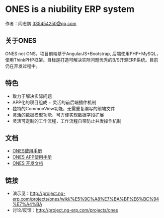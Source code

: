 # ONES is a niubility ERP system

作者：闫志鹏 <335454250@qq.com>

## 关于ONES 

ONES not ONS，项目前端基于AngularJS+Bootstrap, 后端使用PHP+MySQL，使用ThinkPHP框架。目标是打造可解决实际问题优秀的B/S开源ERP系统。目前仍在开发过程中。

## 特色

* 致力于解决实际问题
* APP化的项目组成 + 灵活的前后端插件机制
* 独特的CommonView功能，无需重复编写的前端文件
* 灵活的数据模型功能，可方便实现数据字段扩展
* 灵活可定制的工作流程，工作流程自带防止并发操作机制

## 文档
* [ONES使用手册](http://project.ng-erp.com/projects/ones/wiki/ONES_ERP_%E4%BD%BF%E7%94%A8%E6%89%8B%E5%86%8C)
* [ONES APP使用手册](http://project.ng-erp.com/projects/ones/wiki/APP%E4%BD%BF%E7%94%A8%E6%89%8B%E5%86%8C%E7%B4%A2%E5%BC%95)
* [ONES 开发文档](http://project.ng-erp.com/projects/ones/wiki/ONES_ERP_%E5%BC%80%E5%8F%91%E6%96%87%E6%A1%A3)


## 链接

* 演示见：http://project.ng-erp.com/projects/ones/wiki/%E5%9C%A8%E7%BA%BF%E6%BC%94%E7%A4%BA
* 讨论/反馈：http://project.ng-erp.com/projects/ones